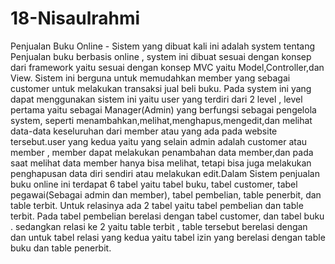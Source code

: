 # 18-Nisaulrahmi
Penjualan Buku Online - Sistem yang dibuat kali ini adalah system tentang Penjualan buku berbasis online , system ini dibuat sesuai dengan konsep dari framework yaitu sesuai dengan konsep MVC yaitu Model,Controller,dan View. Sistem ini berguna untuk memudahkan member yang sebagai customer untuk melakukan transaksi jual beli buku. Pada system ini yang dapat menggunakan sistem ini yaitu user yang terdiri dari 2 level , level pertama yaitu sebagai Manager(Admin) yang berfungsi sebagai pengelola system, seperti menambahkan,melihat,menghapus,mengedit,dan melihat data-data keseluruhan dari member atau yang ada pada website tersebut.user yang kedua yaitu yang selain admin adalah customer atau member , member dapat melakukan penambahan data member,dan pada saat melihat data member hanya bisa melihat, tetapi bisa juga melakukan penghapusan data diri sendiri atau melakukan edit.Dalam Sistem penjualan buku online ini terdapat 6 tabel yaitu tabel buku, tabel customer, tabel pegawai(Sebagai admin dan member), tabel pembelian, table penerbit, dan table terbit. Untuk relasinya ada 2 tabel yaitu tabel pembelian dan table terbit. Pada tabel pembelian berelasi dengan tabel customer, dan tabel buku . sedangkan relasi ke 2 yaitu table terbit , table tersebut berelasi dengan dan untuk tabel relasi yang kedua yaitu tabel izin yang berelasi dengan table buku dan table penerbit.
